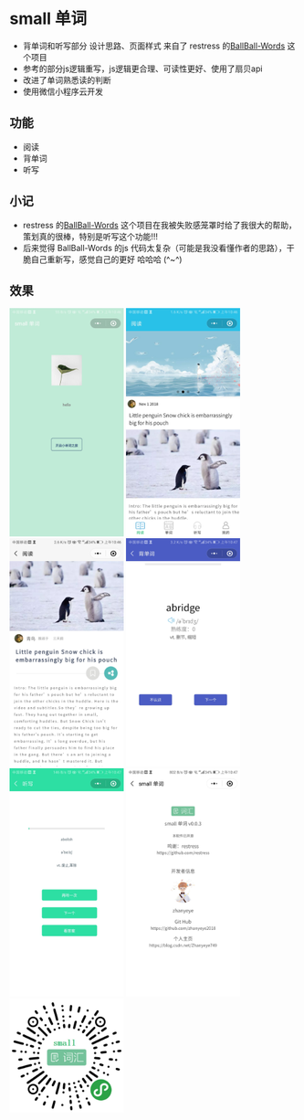 # small 单词

- 背单词和听写部分 设计思路、页面样式 来自了 restress 的[BallBall-Words](https://github.com/restress/BallBall-Words) 这个项目 
- 参考的部分js逻辑重写，js逻辑更合理、可读性更好、使用了扇贝api
- 改进了单词熟悉读的判断
- 使用微信小程序云开发
## 功能
- 阅读
- 背单词
- 听写

## 小记
- restress 的[BallBall-Words](https://github.com/restress/BallBall-Words) 这个项目在我被失败感笼罩时给了我很大的帮助，策划真的很棒，特别是听写这个功能!!!
- 后来觉得 BallBall-Words 的js 代码太复杂（可能是我没看懂作者的思路），干脆自己重新写，感觉自己的更好  哈哈哈 (^~^)

## 效果


<img width="200" height="auto" src="./exhibition_image/01.jpg"/>

<img width="200" height="auto" src="./exhibition_image/02.jpg"/>

<img width="200" height="auto" src="./exhibition_image/03.jpg"/>

<img width="200" height="auto" src="./exhibition_image/04.jpg"/>

<img width="200" height="auto" src="./exhibition_image/05.jpg"/>

<img width="200" height="auto" src="./exhibition_image/06.jpg"/>

<img width="200" height="auto" src="./exhibition_image/07.jpg"/>
